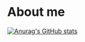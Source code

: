 # About me

<!--
**dravasilis/dravasilis** is a ✨ _special_ ✨ repository because its `README.md` (this file) appears on your GitHub profile.

Here are some ideas to get you started:

- 🔭 I’m currently working on ...
- 🌱 I’m currently learning ...
- 👯 I’m looking to collaborate on ...
- 🤔 I’m looking for help with ...
- 💬 Ask me about ...
- 📫 How to reach me: ...
- 😄 Pronouns: ...
- ⚡ Fun fact: ...
-->
[![Anurag's GitHub stats](https://github-readme-stats.vercel.app/api?username=dravasilis&show_icons=true&theme=synthwave&icon_color=5ee6d1&border-color=34d9c0&border_radius=15&title_color=aafaed)](https://github.com/dravasilis/github-readme-stats)
